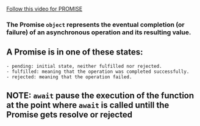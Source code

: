 [Follow this video for PROMISE](https://www.youtube.com/watch?v=NJwRQgsu1Q8)

### The Promise `object` represents the eventual completion (or failure) of an asynchronous operation and its resulting value.

## A Promise is in one of these states:
    - pending: initial state, neither fulfilled nor rejected.
    - fulfilled: meaning that the operation was completed successfully.
    - rejected: meaning that the operation failed.


## NOTE: `await` pause the execution of the function at the point where `await` is called untill the Promise gets resolve or rejected